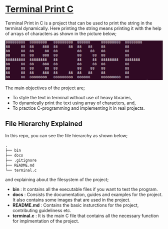# [Terminal Print C](https://www.github.com/niyoj/terminal_print_C)
Terminal Print in C is a project that can be used to print the string in the terminal dynamically. Here printing the string means printing it with the help of arrays of characters as shown in the picture below;

![Thumbnail of the project](./docs/img/thumbnail.png)

The main objectives of the project are;
- To style the text in terminal without use of heavy libraries,
- To dynamically print the text using array of characters, and,
- To practice C-programming and implementing it in real projects.

## File Hierarchy Explained
In this repo, you can see the file hierarchy as shown below;
```
.
├── bin
├── docs
├── .gitignore
├── README.md
└── terminal.c

```

and explaining about the filesystem of the project;
- **bin** : It contains all the executable files if you want to test the program.
- **docs** : Consists the documentation, guides and examples for the project. It also contains some images that are used in the project.
- **README.md** : Contains the basic insturctions for the project, contributing guideliness etc.
- **terminal.c** : It is the main C file that contains all the necessary function for implmentation of the project.